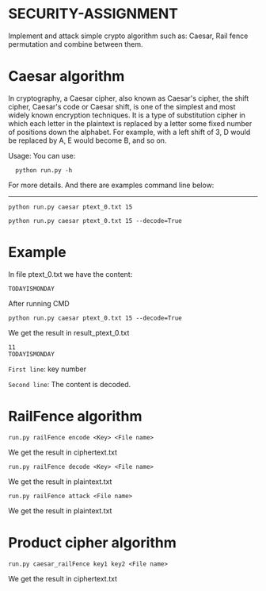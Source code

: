 # SECURITY-ASSIGNMENT
Implement and attack simple crypto algorithm such as: Caesar, Rail fence permutation and combine between them.

# Caesar algorithm
In cryptography, a Caesar cipher, also known as Caesar's cipher, the shift cipher, Caesar's code or Caesar shift, is one of the simplest and most widely known encryption techniques. It is a type of substitution cipher in which each letter in the plaintext is replaced by a letter some fixed number of positions down the alphabet. For example, with a left shift of 3, D would be replaced by A, E would become B, and so on.

Usage:
You can use:

```
  python run.py -h
```

For more details. And there are examples command line below:

----------------------------------------------------------------
```
python run.py caesar ptext_0.txt 15

python run.py caesar ptext_0.txt 15 --decode=True
```


# Example

In file ptext_0.txt we have the content:

```
TODAYISMONDAY
```


After running CMD

```
python run.py caesar ptext_0.txt 15 --decode=True
```

We get the result in result_ptext_0.txt

```
11
TODAYISMONDAY
```

`First line`: key number

`Second line`: The content is decoded.

# RailFence algorithm

```
run.py railFence encode <Key> <File name>
```
We get the result in ciphertext.txt

```
run.py railFence decode <Key> <File name>
```
We get the result in plaintext.txt

```
run.py railFence attack <File name>
```
We get the result in plaintext.txt

# Product cipher algorithm

```
run.py caesar_railFence key1 key2 <File name>
```

We get the result in ciphertext.txt